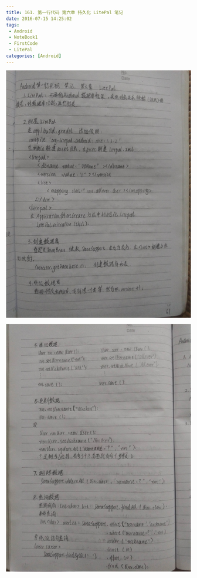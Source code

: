 ```yaml
---
title: 161. 第一行代码 第六章 持久化 LitePal 笔记
date: 2016-07-15 14:25:02
tags:
 - Android
 - NoteBook1
 - FirstCode
 - LitePal
categories: [Android]
---
```



![](https://github.com/devallever/DataProject/blob/master/data/notebook1img/161-first-code-android-chapter-6-note-litepal.jpg?raw=true)


![](https://github.com/devallever/DataProject/blob/master/data/notebook1img/162-first-code-android-chapter-6-note-litepal.jpg?raw=true)


